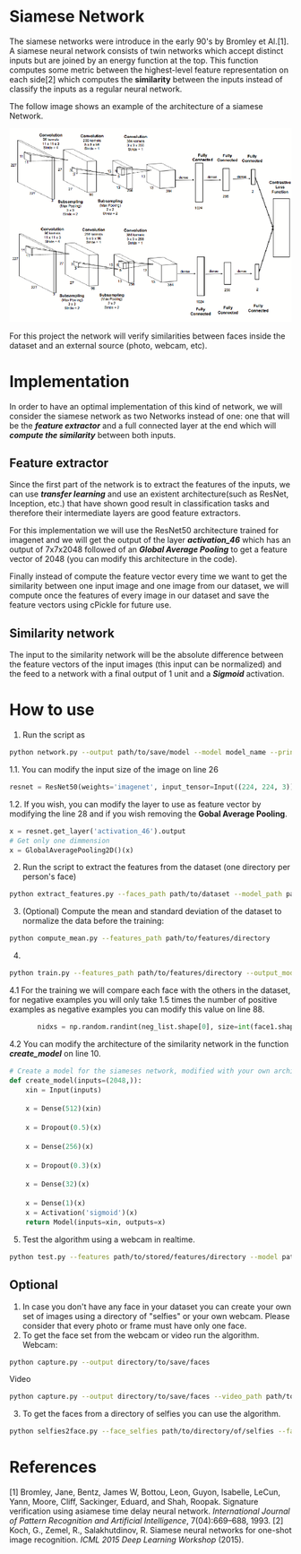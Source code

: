 # Siamese Network
The siamese networks were introduce in the early 90's by Bromley et Al.[1]. A siamese neural network consists of twin networks which accept distinct inputs but are joined by an energy function at the top. This function computes some metric between the highest-level feature representation on each side[2] which computes the **similarity** between the inputs instead of classify the inputs as a regular neural network.

The follow image shows an example of the architecture of a siamese Network.

![Siamese Architecture](./Images/network.png)

For this project the network will verify similarities between faces inside the dataset and an external source (photo, webcam, etc).

# Implementation

In order to have an optimal implementation of this kind of network, we will consider the siamese network as two Networks instead of one: one that will be the ***feature extractor*** and a full connected layer at the end which will ***compute the similarity*** between both inputs.

## Feature extractor

Since the first part of the network is to extract the features of the inputs, we can use ***transfer learning*** and use an existent architecture(such as ResNet, Inception, etc.) that have shown good result in classification tasks and therefore their intermediate layers are good feature extractors.

For this implementation we will use the ResNet50 architecture trained for imagenet and we will get the output of the layer ***activation_46*** which has an output of 7x7x2048 followed of an ***Global Average Pooling*** to get a feature vector of 2048 (you can modify this architecture in the code).

Finally instead of compute the feature vector every time we want to get the similarity between one input image and one image from our dataset, we will compute once the features of every image in our dataset and save the feature vectors using cPickle for future use.

## Similarity network

The input to the similarity network will be the absolute difference between the feature vectors of the input images (this input can be normalized) and the feed to a network with a final output of 1 unit and a ***Sigmoid*** activation.

# How to use

1. Run the script as 
```bash
python network.py --output path/to/save/model --model model_name --print_model 0
``` 
1.1. You can modify the input size of the image on line 26
```python
resnet = ResNet50(weights='imagenet', input_tensor=Input((224, 224, 3)))
```
1.2. If you wish, you can modify the layer to use as feature vector by modifying the line 28 and if you wish removing the **Gobal Average Pooling**.
```python
x = resnet.get_layer('activation_46').output
# Get only one dimmension
x = GlobalAveragePooling2D()(x)
```

2. Run the script to extract the features from the dataset (one directory per person's face)
```bash
python extract_features.py --faces_path path/to/dataset --model_path path/to/model --features path/output/features/directory
``` 

3. (Optional) Compute the mean and standard deviation of the dataset to normalize the data before the training:
```bash
python compute_mean.py --features_path path/to/features/directory
``` 

4.
```bash
python train.py --features_path path/to/features/directory --output_model directory/similarity/network/ --epochs 15 --normaliza 0
``` 

4.1 For the training we will compare each face with the others in the dataset, for negative examples you will only take 1.5 times the number of positive examples as negative examples you can modify this value on line 88.
```python
	   nidxs = np.random.randint(neg_list.shape[0], size=int(face1.shape[0] * 1.5))
```
4.2 You can modify the architecture of the similarity network in the function ***create_model*** on line 10.
```python
# Create a model for the siameses network, modified with your own architecture if necessary
def create_model(inputs=(2048,)):
	xin = Input(inputs)
	
	x = Dense(512)(xin)
	
	x = Dropout(0.5)(x)
	
	x = Dense(256)(x)
	
	x = Dropout(0.3)(x)
	
	x = Dense(32)(x)
	
	x = Dense(1)(x)
	x = Activation('sigmoid')(x)
    return Model(inputs=xin, outputs=x)
```
5. Test the algorithm using a webcam in realtime.
```bash
python test.py --features path/to/stored/features/directory --model path/to/resnet/custom/model --classification path/to/classification/model --normalize 0 
```

## Optional

1. In case you don't have any face in your dataset you can create your own set of images using a directory of "selfies" or your own webcam. Please consider that every photo or frame must have only one face.
2. To get the face set from the webcam or video run the algorithm.
Webcam:
```bash
python capture.py --output directory/to/save/faces 
```
Video
```bash
python capture.py --output directory/to/save/faces --video_path path/to/video
```
3. To get the faces from a directory of selfies you can use the algorithm.
```bash
python selfies2face.py --face_selfies path/to/directory/of/selfies --faces_path directory/to/save/faces
```

# References

[1] Bromley, Jane, Bentz, James W, Bottou, Leon, Guyon, Isabelle, LeCun, Yann, Moore, Cliff, Sackinger, Eduard, and Shah, Roopak.  Signature verification using asiamese time delay neural network. *International Journal of Pattern Recognition and Artificial Intelligence*, 7(04):669–688, 1993.
[2] Koch, G., Zemel, R., Salakhutdinov, R. Siamese neural networks for one-shot image recognition. *ICML 2015 Deep Learning Workshop* (2015).
